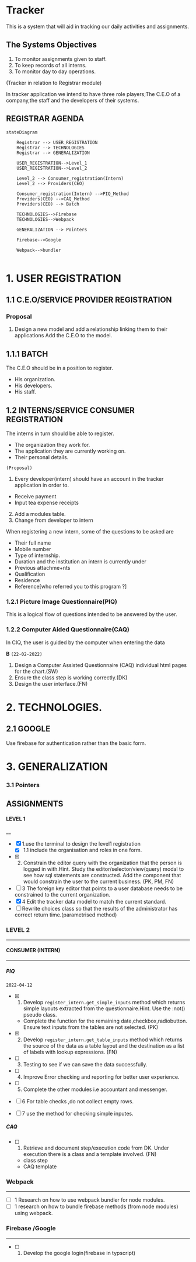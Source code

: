 # Tracker

This is a system that will aid in tracking our daily activities and assignments.

## The Systems Objectives

1. To monitor assignments given to staff.
2. To keep records of all interns.
3. To monitor day to day operations.

(Tracker in relation to Registrar module)

In tracker application we intend to have three role players;The C.E.O of a
company,the staff and the developers of their systems.


## REGISTRAR AGENDA

```mermaid
stateDiagram
    
    Registrar --> USER_REGISTRATION
    Registrar --> TECHNOLOGIES
    Registrar --> GENERALIZATION

    USER_REGISTRATION-->Level_1
    USER_REGISTRATION-->Level_2

    Level_2 --> Consumer_registration(Intern)
    Level_2 --> Providers(CEO)
    
    Consumer_registration(Intern) -->PIQ_Method
    Providers(CEO) -->CAQ_Method
    Providers(CEO) --> Batch

    TECHNOLOGIES-->Firebase
    TECHNOLOGIES-->Webpack

    GENERALIZATION --> Pointers

    Firebase-->Google
    
    Webpack-->bundler
    
```
# 1. USER REGISTRATION

## 1.1 C.E.O/SERVICE PROVIDER REGISTRATION 

### Proposal

1. Design a new model and add a relationship linking them to their applications
Add the C.E.O to the model.
 ## 1.1.1 BATCH

The C.E.O should be in a position to register.

- His organization.
- His developers.
- His staff.



## 1.2 INTERNS/SERVICE CONSUMER REGISTRATION

The interns in turn should be able to register.

- The organization they work for.
- The application they are currently working on.
- Their personal details.

`(Proposal)` 

1. Every developer(intern) should have an account in the tracker application in order
to.
- Receive payment
- Input tea expense receipts
2. Add a modules table.
3. Change from developer to intern

When registering a new intern, some of the questions to be asked are

- Their full name
- Mobile number
- Type of internship.
- Duration and the institution an intern is currently under
- Previous attachme+nts
- Qualification
- Residence 
- Reference[who referred you to this program ?]  

### 1.2.1 Picture Image Questionnaire(PIQ)

This is a logical flow of questions intended to be answered by the user.

### 1.2.2 Computer Aided Questionnaire(CAQ)

In CIQ, the user is guided by the computer when entering the data 

**B** `(22-02-2022)`

1. Design a Computer  Assisted Questionnaire (CAQ) individual html pages for the chart.(SW)
2. Ensure the class step is working correctly.(DK)
3. Design the user interface.(FN)

# 2. TECHNOLOGIES.
## 2.1 GOOGLE
Use firebase for authentication rather than the basic form.

 # 3. GENERALIZATION
### 3.1 Pointers

 ## ASSIGNMENTS
 #### LEVEL 1
__ 
 - [x] 1.use the terminal to design the level1 registration 
     - [x] 1.1 include the organisation and roles in one form.
 - [x] 2. Constrain the editor query with the organization that the person is logged in with.Hint. Study the editor/selector/view(query) modal to see how sql statements are constructed. Add the component that would constrain  the user to the current business. (PK, PM, FN)
 - [ ] 3 The foreign key editor that points to a user database  needs to be constrained to the current organization.
 - [x] 4 Edit the tracker data model to match the current standard.
 - [ ] Rewrite choices class so that the results of the administrator has correct return time.(parametrised method) 

 ### LEVEL 2
___
#### CONSUMER (INTERN)

___
##### PIQ

`2022-04-12`

- [x] 1. Develop `register_intern.get_simple_inputs` method which returns simple layouts extracted from the questionnaire.Hint. Use the :not() pseudo class.
    - Complete the function for the remaining date,checkbox,radiobutton. Ensure text inputs from the tables are not selected. (PK)
- [x] 2. Develop `register_intern.get_table_inputs` method which returns the source of the data as a table layout and the destination as a list of labels with lookup expressions. (FN)
- [ ] 3. Testing to see if we can save the data successfully.
- [ ] 4. Improve Error checking and reporting for better user experience.
- [ ] 5. Complete the other modules i.e accountant and messenger.
- [ ] 6 For table checks ,do not collect empty rows.
- [ ] 7 use the method for checking simple inputes.
  

##### CAQ

- [ ] 1. Retrieve and document step/execution code from DK. Under execution there is a class and a template involved. (FN)
    - class step
    - CAQ template 

### Webpack
___

- [ ] 1 Research on how to use webpack bundler for node modules.
- [ ] 1 research on how to bundle firebase methods (from node modules) using webpack.

### Firebase /Google
___

- [ ] 1. Develop the google login(firebase in typscript) 